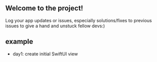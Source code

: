 ## Welcome to the project!

Log your app updates or issues, especially solutions/fixes to previous issues to give a hand and unstuck fellow devs:) 

## example
- day1: create initial SwiftUI view
